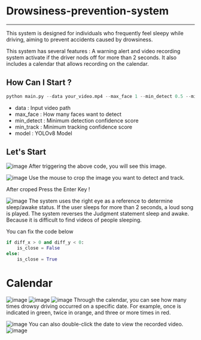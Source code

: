 # Drowsiness-prevention-system
----
This system is designed for individuals who frequently feel sleepy while driving, aiming to prevent accidents caused by drowsiness.

This system has several features :
A warning alert and video recording system activate if the driver nods off for more than 2 seconds. 
It also includes a calendar that allows recording on the calendar.

## How Can I Start ?
```python
python main.py --data your_video.mp4 --max_face 1 --min_detect 0.5 --min_track 0.5 --model 'yolov8n_face.pt'
```
+ data : Input video path
+ max_face : How many faces want to detect
+ min_detect : Minimum detection confidence score
+ min_track : Minimum tracking confidence score
+ model : YOLOv8 Model

## Let's Start
![image](https://github.com/TCK2001/Drowsiness-prevention-system/assets/87925027/0b9f6a42-a110-4e64-99a9-39da0764fde1)
After triggering the above code, you will see this image.

![image](https://github.com/TCK2001/Drowsiness-prevention-system/assets/87925027/6e8a7092-7709-49bb-a133-f56524bdca37)
Use the mouse to crop the image you want to detect and track.

After croped Press the Enter Key !

![image](https://github.com/TCK2001/Drowsiness-prevention-system/assets/87925027/465a2496-e31e-4ae9-949f-791b027b04e3)
The system uses the right eye as a reference to determine sleep/awake status. 
If the user sleeps for more than 2 seconds, a loud song is played. 
The system reverses the Judgment statement sleep and awake. Because it is difficult to find videos of people sleeping.

You can fix the code below
```python
if diff_x > 0 and diff_y < 0:
    is_close = False
else:
    is_close = True
```

# Calendar
![image](https://github.com/TCK2001/Drowsiness-prevention-system/assets/87925027/c46f035c-5afd-4e56-83c6-57fe87aa8355)
![image](https://github.com/TCK2001/Drowsiness-prevention-system/assets/87925027/2abfedde-56c8-48b9-8e45-ba0e13839b15)
![image](https://github.com/TCK2001/Drowsiness-prevention-system/assets/87925027/d2e8b587-aa1b-4b3d-8156-a382db94a03d)
Through the calendar, you can see how many times drowsy driving occurred on a specific date.
For example, once is indicated in green, twice in orange, and three or more times in red.

![image](https://github.com/TCK2001/Drowsiness-prevention-system/assets/87925027/9592f118-29a4-4273-a979-e5bb391118c7)
You can also double-click the date to view the recorded video.
![image](https://github.com/TCK2001/Drowsiness-prevention-system/assets/87925027/32fe3015-4bef-4522-9bea-e05d99309a6e)



